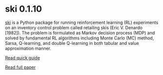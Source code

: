 # ski 0.1.10

[ski](https://pypi.org/project/ski/) is a Python package for running reinforcement learning (RL) experiments on an inventory control problem called retailing skis (Eric V. Denardo [1982]). The problem is formulated as Markov decision process (MDP) and solved by fundamental RL algorithms including Monte Carlo (MC) method, Sarsa, Q-learning, and double Q-learning in both tabular and value approximation manner.

[Read quick guide](https://github.com/papillonbee/ski/blob/master/ski_0_1_10.ipynb)

[Read full paper](https://github.com/papillonbee/ski/blob/master/ski.pdf)
